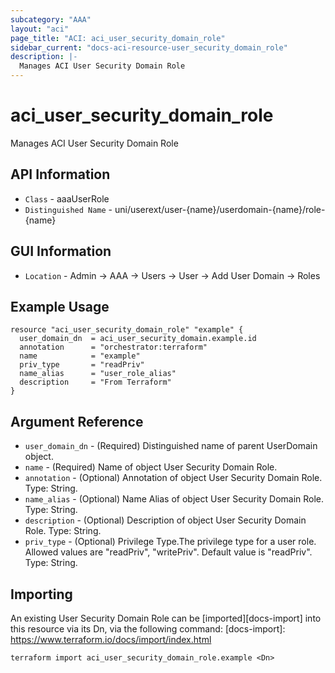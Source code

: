 ```yaml
---
subcategory: "AAA"
layout: "aci"
page_title: "ACI: aci_user_security_domain_role"
sidebar_current: "docs-aci-resource-user_security_domain_role"
description: |-
  Manages ACI User Security Domain Role
---
```


# aci_user_security_domain_role #

Manages ACI User Security Domain Role

## API Information ##

* `Class` - aaaUserRole
* `Distinguished Name` - uni/userext/user-{name}/userdomain-{name}/role-{name}

## GUI Information ##

* `Location` - Admin -> AAA -> Users -> User -> Add User Domain -> Roles


## Example Usage ##

```hcl
resource "aci_user_security_domain_role" "example" {
  user_domain_dn  = aci_user_security_domain.example.id
  annotation      = "orchestrator:terraform"
  name            = "example"
  priv_type       = "readPriv"
  name_alias      = "user_role_alias"
  description     = "From Terraform"
}
```

## Argument Reference ##

* `user_domain_dn` - (Required) Distinguished name of parent UserDomain object.
* `name` - (Required) Name of object User Security Domain Role.
* `annotation` - (Optional) Annotation of object User Security Domain Role. Type: String.
* `name_alias` - (Optional) Name Alias of object User Security Domain Role. Type: String.
* `description` - (Optional) Description of object User Security Domain Role. Type: String.
* `priv_type` - (Optional) Privilege Type.The privilege type for a user role. Allowed values are "readPriv", "writePriv". Default value is "readPriv". Type: String.


## Importing ##

An existing User Security Domain Role can be [imported][docs-import] into this resource via its Dn, via the following command:
[docs-import]: https://www.terraform.io/docs/import/index.html


```
terraform import aci_user_security_domain_role.example <Dn>
```